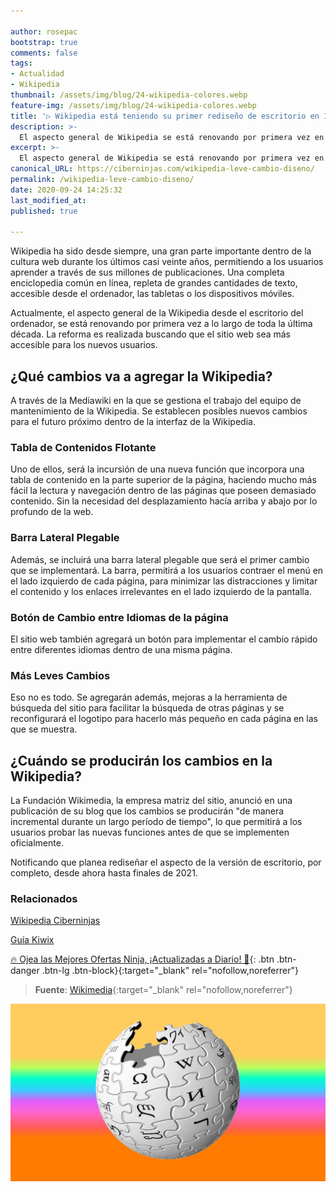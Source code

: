 ```yaml
---

author: rosepac
bootstrap: true
comments: false
tags:
- Actualidad
- Wikipedia
thumbnail: /assets/img/blog/24-wikipedia-colores.webp
feature-img: /assets/img/blog/24-wikipedia-colores.webp
title: '▷ Wikipedia está teniendo su primer rediseño de escritorio en 10 años'
description: >-
  El aspecto general de Wikipedia se está renovando por primera vez en 10 años, buscando que el sitio sea más accesible para los nuevos usuarios.
excerpt: >-
  El aspecto general de Wikipedia se está renovando por primera vez en 10 años, buscando que el sitio sea más accesible para los nuevos usuarios.
canonical_URL: https://ciberninjas.com/wikipedia-leve-cambio-diseno/
permalink: /wikipedia-leve-cambio-diseno/
date: 2020-09-24 14:25:32
last_modified_at: 
published: true

---
```


Wikipedia ha sido desde siempre, una gran parte importante dentro de la cultura web durante los últimos casi veinte años, permitiendo a los usuarios aprender a través de sus millones de publicaciones. Una completa enciclopedia común en línea, repleta de grandes cantidades de texto, accesible desde el ordenador, las tabletas o los dispositivos móviles.

Actualmente, el aspecto general de la Wikipedia desde el escritorio del ordenador, se está renovando por primera vez a lo largo de toda la última década. La reforma es realizada buscando que el sitio web sea más accesible para los nuevos usuarios.

## **¿Qué cambios va a agregar la Wikipedia?**

A través de la Mediawiki en la que se gestiona el trabajo del equipo de mantenimiento de la Wikipedia. Se establecen posibles nuevos cambios para el futuro próximo dentro de la interfaz de la Wikipedia.

### **Tabla de Contenidos Flotante**

Uno de ellos, será la incursión de una nueva función que incorpora una tabla de contenido en la parte superior de la página, haciendo mucho más fácil la lectura y navegación dentro de las páginas que poseen demasiado contenido. Sin la necesidad del desplazamiento hacía arriba y abajo por lo profundo de la web.

### **Barra Lateral Plegable**

Además, se incluirá una barra lateral plegable que será el primer cambio que se implementará. La barra, permitirá a los usuarios contraer el menú en el lado izquierdo de cada página, para minimizar las distracciones y limitar el contenido y los enlaces irrelevantes en el lado izquierdo de la pantalla.

### **Botón de Cambio entre Idiomas de la página**

El sitio web también agregará un botón para implementar el cambio rápido entre diferentes idiomas dentro de una misma página.

### **Más Leves Cambios**

Eso no es todo. Se agregarán además, mejoras a la herramienta de búsqueda del sitio para facilitar la búsqueda de otras páginas y se reconfigurará el logotipo para hacerlo más pequeño en cada página en las que se muestra.

## **¿Cuándo se producirán los cambios en la Wikipedia?**

La Fundación Wikimedia, la empresa matriz del sitio, anunció en una publicación de su blog que los cambios se producirán "de manera incremental durante un largo período de tiempo", lo que permitirá a los usuarios probar las nuevas funciones antes de que se implementen oficialmente.

Notificando que planea rediseñar el aspecto de la versión de escritorio, por completo, desde ahora hasta finales de 2021.

### **Relacionados** <!-- omit in toc -->

[Wikipedia Ciberninjas](https://ciberninjas.com/wiki/)

[Guía Kiwix](https://ciberninjas.com/kiwix/)

[🔥 Ojea las Mejores Ofertas Ninja, ¡Actualizadas a Diario! 🎁](https://www.amazon.es/shop/cibercursos){: .btn .btn-danger .btn-lg .btn-block}{:target="_blank" rel="nofollow,noreferrer"}

> **Fuente**: [Wikimedia](https://diff.wikimedia.org/2020/09/23/wikipedia-is-getting-a-new-look-for-the-first-time-in-10-years-heres-why/){:target="_blank" rel="nofollow,noreferrer"}

![Wikipedia está teniendo su primer rediseño de escritorio en 10 años](/assets/img/blog/24-wikipedia-colores.webp "Wikipedia está teniendo su primer rediseño de escritorio en 10 años")